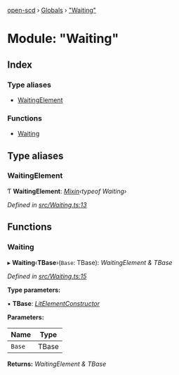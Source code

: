 [open-scd](../README.md) › [Globals](../globals.md) › ["Waiting"](_waiting_.md)

# Module: "Waiting"

## Index

### Type aliases

* [WaitingElement](_waiting_.md#waitingelement)

### Functions

* [Waiting](_waiting_.md#waiting)

## Type aliases

###  WaitingElement

Ƭ **WaitingElement**: *[Mixin](_foundation_.md#mixin)‹typeof Waiting›*

*Defined in [src/Waiting.ts:13](https://github.com/openscd/open-scd/blob/2534042/src/Waiting.ts#L13)*

## Functions

###  Waiting

▸ **Waiting**‹**TBase**›(`Base`: TBase): *WaitingElement & TBase*

*Defined in [src/Waiting.ts:15](https://github.com/openscd/open-scd/blob/2534042/src/Waiting.ts#L15)*

**Type parameters:**

▪ **TBase**: *[LitElementConstructor](_foundation_.md#litelementconstructor)*

**Parameters:**

Name | Type |
------ | ------ |
`Base` | TBase |

**Returns:** *WaitingElement & TBase*
